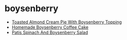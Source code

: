 # boysenberry

 * [Toasted Almond Cream Pie With Boysenberry Topping](../index/t/toasted-almond-cream-pie-with-boysenberry-topping-4418.json)
 * [Homemade Boysenberry Coffee Cake](../index/h/homemade-boysenberry-coffee-cake.json)
 * [Patis Spinach And Boysenberry Salad](../index/p/patis-spinach-and-boysenberry-salad.json)

